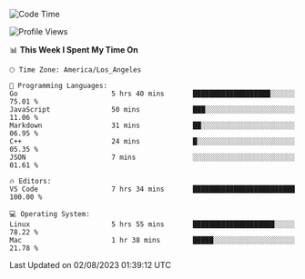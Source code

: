 <!--START_SECTION:waka-->
![Code Time](http://img.shields.io/badge/Code%20Time-499%20hrs%2019%20mins-blue)

![Profile Views](http://img.shields.io/badge/Profile%20Views-0-blue)

📊 **This Week I Spent My Time On** 

```text
🕑︎ Time Zone: America/Los_Angeles

💬 Programming Languages: 
Go                       5 hrs 40 mins       ███████████████████░░░░░░   75.01 % 
JavaScript               50 mins             ███░░░░░░░░░░░░░░░░░░░░░░   11.06 % 
Markdown                 31 mins             ██░░░░░░░░░░░░░░░░░░░░░░░   06.95 % 
C++                      24 mins             █░░░░░░░░░░░░░░░░░░░░░░░░   05.35 % 
JSON                     7 mins              ░░░░░░░░░░░░░░░░░░░░░░░░░   01.61 % 

🔥 Editors: 
VS Code                  7 hrs 34 mins       █████████████████████████   100.00 % 

💻 Operating System: 
Linux                    5 hrs 55 mins       ████████████████████░░░░░   78.22 % 
Mac                      1 hr 38 mins        █████░░░░░░░░░░░░░░░░░░░░   21.78 % 
```


 Last Updated on 02/08/2023 01:39:12 UTC
<!--END_SECTION:waka-->
